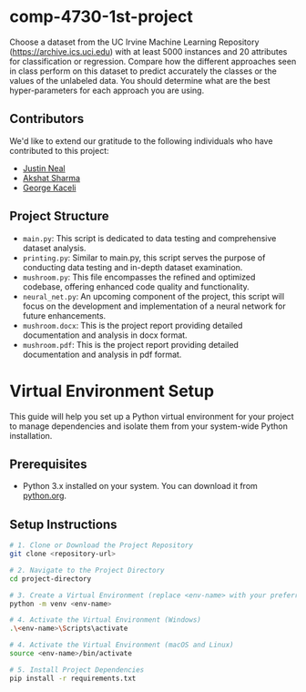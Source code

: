# comp-4730-1st-project
Choose a dataset from the UC Irvine Machine Learning Repository (https://archive.ics.uci.edu) with at least 5000 instances and 20 attributes for classification or regression.
Compare how the different approaches seen in class perform on this dataset to predict accurately the classes or the values of the unlabeled data. You should determine what are the best hyper-parameters for each approach you are using.

## Contributors

We'd like to extend our gratitude to the following individuals who have contributed to this project:

- [Justin Neal](https://github.com/nealj1)
- [Akshat Sharma](https://github.com/Cyoger)
- [George Kaceli](https://github.com/gfkaceli)

## Project Structure

- `main.py`: This script is dedicated to data testing and comprehensive dataset analysis.
- `printing.py`: Similar to main.py, this script serves the purpose of conducting data testing and in-depth dataset examination.
- `mushroom.py`: This file encompasses the refined and optimized codebase, offering enhanced code quality and functionality.
- `neural_net.py`: An upcoming component of the project, this script will focus on the development and implementation of a neural network for future enhancements.
- `mushroom.docx`: This is the project report providing detailed documentation and analysis in docx format.
- `mushroom.pdf`: This is the project report providing detailed documentation and analysis in pdf format.


# Virtual Environment Setup

This guide will help you set up a Python virtual environment for your project to manage dependencies and isolate them from your system-wide Python installation.

## Prerequisites

- Python 3.x installed on your system. You can download it from [python.org](https://www.python.org/downloads/).

## Setup Instructions

```bash
# 1. Clone or Download the Project Repository
git clone <repository-url>

# 2. Navigate to the Project Directory
cd project-directory

# 3. Create a Virtual Environment (replace <env-name> with your preferred name)
python -m venv <env-name>

# 4. Activate the Virtual Environment (Windows)
.\<env-name>\Scripts\activate

# 4. Activate the Virtual Environment (macOS and Linux)
source <env-name>/bin/activate

# 5. Install Project Dependencies
pip install -r requirements.txt
